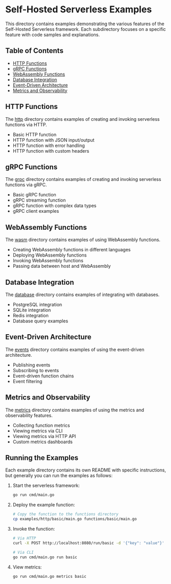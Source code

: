 # Self-Hosted Serverless Examples

This directory contains examples demonstrating the various features of the Self-Hosted Serverless framework. Each subdirectory focuses on a specific feature with code samples and explanations.

## Table of Contents

- [HTTP Functions](#http-functions)
- [gRPC Functions](#grpc-functions)
- [WebAssembly Functions](#webassembly-functions)
- [Database Integration](#database-integration)
- [Event-Driven Architecture](#event-driven-architecture)
- [Metrics and Observability](#metrics-and-observability)

## HTTP Functions

The [http](./http) directory contains examples of creating and invoking serverless functions via HTTP.

- Basic HTTP function
- HTTP function with JSON input/output
- HTTP function with error handling
- HTTP function with custom headers

## gRPC Functions

The [grpc](./grpc) directory contains examples of creating and invoking serverless functions via gRPC.

- Basic gRPC function
- gRPC streaming function
- gRPC function with complex data types
- gRPC client examples

## WebAssembly Functions

The [wasm](./wasm) directory contains examples of using WebAssembly functions.

- Creating WebAssembly functions in different languages
- Deploying WebAssembly functions
- Invoking WebAssembly functions
- Passing data between host and WebAssembly

## Database Integration

The [database](./database) directory contains examples of integrating with databases.

- PostgreSQL integration
- SQLite integration
- Redis integration
- Database query examples

## Event-Driven Architecture

The [events](./events) directory contains examples of using the event-driven architecture.

- Publishing events
- Subscribing to events
- Event-driven function chains
- Event filtering

## Metrics and Observability

The [metrics](./metrics) directory contains examples of using the metrics and observability features.

- Collecting function metrics
- Viewing metrics via CLI
- Viewing metrics via HTTP API
- Custom metrics dashboards

## Running the Examples

Each example directory contains its own README with specific instructions, but generally you can run the examples as follows:

1. Start the serverless framework:

   ```sh
   go run cmd/main.go
   ```

2. Deploy the example function:

   ```sh
   # Copy the function to the functions directory
   cp examples/http/basic/main.go functions/basic/main.go
   ```

3. Invoke the function:

   ```sh
   # Via HTTP
   curl -X POST http://localhost:8080/run/basic -d '{"key": "value"}'

   # Via CLI
   go run cmd/main.go run basic
   ```

4. View metrics:
   ```sh
   go run cmd/main.go metrics basic
   ```
